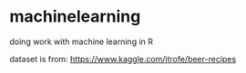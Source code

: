 # machinelearning
doing work with machine learning in R

dataset is from:
https://www.kaggle.com/jtrofe/beer-recipes
